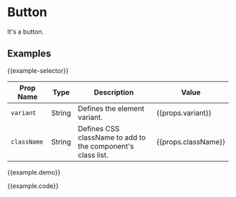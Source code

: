 # Button

It's a button.


## Examples

{{example-selector}}

Prop Name | Type | Description | Value
--- | --- | --- | ---
`variant` | String | Defines the element variant. | {{props.variant}}
`className` | String | Defines CSS className to add to the component's class list. | {{props.className}}

{{example.demo}}

{{example.code}}
